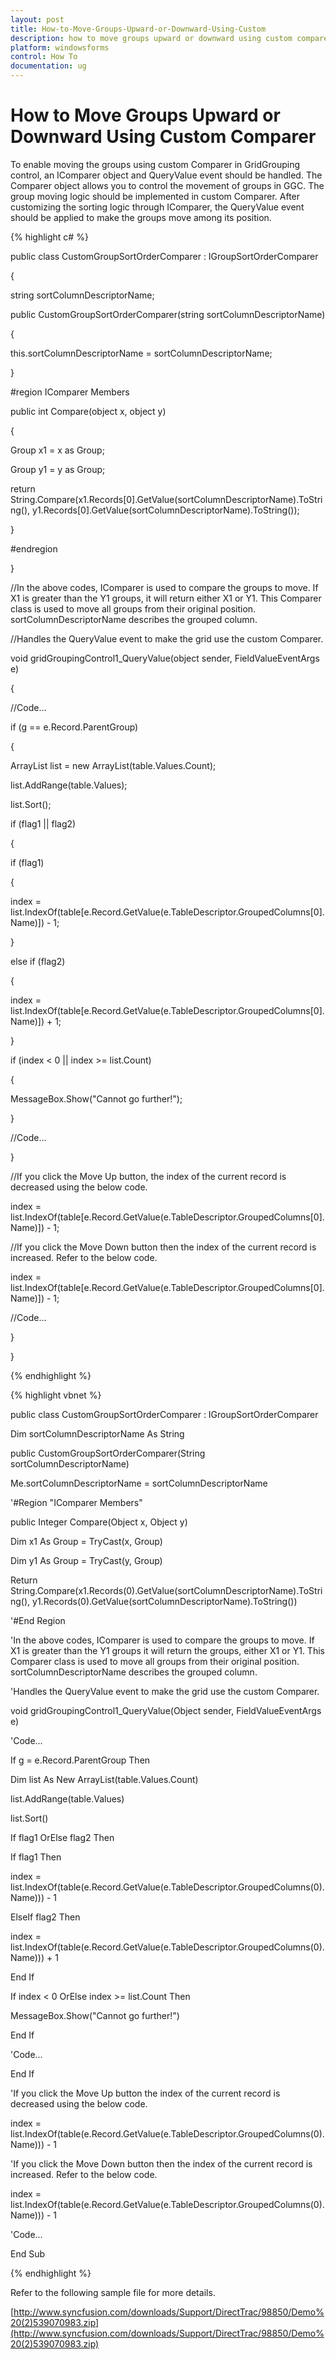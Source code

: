 ```yaml
---
layout: post
title: How-to-Move-Groups-Upward-or-Downward-Using-Custom
description: how to move groups upward or downward using custom comparer
platform: windowsforms
control: How To
documentation: ug
---
```


# How to Move Groups Upward or Downward Using Custom Comparer

To enable moving the groups using custom Comparer in GridGrouping control, an IComparer object and QueryValue event should be handled. The Comparer object allows you to control the movement of groups in GGC. The group moving logic should be implemented in custom Comparer. After customizing the sorting logic through IComparer, the QueryValue event should be applied to make the groups move among its position.

{% highlight c# %}

public class CustomGroupSortOrderComparer : IGroupSortOrderComparer

{



string sortColumnDescriptorName;

public CustomGroupSortOrderComparer(string sortColumnDescriptorName)

{

this.sortColumnDescriptorName = sortColumnDescriptorName;

}


#region IComparer Members

public int Compare(object x, object y)

{

Group x1 = x as Group;

Group y1 = y as Group;

return String.Compare(x1.Records[0].GetValue(sortColumnDescriptorName).ToString(), y1.Records[0].GetValue(sortColumnDescriptorName).ToString());

}

#endregion

}





//In the above codes, IComparer is used to compare the groups to move. If X1 is greater than the Y1 groups, it will return either X1 or Y1. This Comparer class is used to move all groups from their original position. sortColumnDescriptorName describes the grouped column. 





//Handles the QueryValue event to make the grid use the custom Comparer.





void gridGroupingControl1_QueryValue(object sender, FieldValueEventArgs e)

{

//Code...

if (g == e.Record.ParentGroup)

{

ArrayList list = new ArrayList(table.Values.Count);

list.AddRange(table.Values);

list.Sort();

if (flag1 || flag2)

{

if (flag1)

{

index = list.IndexOf(table[e.Record.GetValue(e.TableDescriptor.GroupedColumns[0].Name)]) - 1;

}

else if (flag2)

{

index = list.IndexOf(table[e.Record.GetValue(e.TableDescriptor.GroupedColumns[0].Name)]) + 1;

}

if (index &lt; 0 || index &gt;= list.Count)

{

MessageBox.Show("Cannot go further!");

}

//Code...

}

//If you click the Move Up button, the index of the current record is decreased using the below code.

index = list.IndexOf(table[e.Record.GetValue(e.TableDescriptor.GroupedColumns[0].Name)]) - 1;



//If you click the Move Down button then the index of the current record is increased. Refer to the below code.

index = list.IndexOf(table[e.Record.GetValue(e.TableDescriptor.GroupedColumns[0].Name)]) - 1;



//Code...



 }

}

{% endhighlight %}

{% highlight vbnet %}

public class CustomGroupSortOrderComparer : IGroupSortOrderComparer



Dim sortColumnDescriptorName As String

public CustomGroupSortOrderComparer(String sortColumnDescriptorName)

Me.sortColumnDescriptorName = sortColumnDescriptorName

'#Region "IComparer Members"

public Integer Compare(Object x, Object y)

Dim x1 As Group = TryCast(x, Group)

Dim y1 As Group = TryCast(y, Group)

Return String.Compare(x1.Records(0).GetValue(sortColumnDescriptorName).ToString(), y1.Records(0).GetValue(sortColumnDescriptorName).ToString())

'#End Region





'In the above codes, IComparer is used to compare the groups to move. If X1 is greater than the Y1 groups it will return the groups, either X1 or Y1. This Comparer class is used to move all groups from their original position. sortColumnDescriptorName describes the grouped column. 





'Handles the QueryValue event to make the grid use the custom Comparer.





void gridGroupingControl1_QueryValue(Object sender, FieldValueEventArgs e)

'Code...

If g = e.Record.ParentGroup Then

Dim list As New ArrayList(table.Values.Count)

list.AddRange(table.Values)

list.Sort()

If flag1 OrElse flag2 Then

If flag1 Then

index = list.IndexOf(table(e.Record.GetValue(e.TableDescriptor.GroupedColumns(0).Name))) - 1

ElseIf flag2 Then

index = list.IndexOf(table(e.Record.GetValue(e.TableDescriptor.GroupedColumns(0).Name))) + 1

End If

If index &lt; 0 OrElse index &gt;= list.Count Then

MessageBox.Show("Cannot go further!")

End If



'Code...



End If

'If you click the Move Up button the index of the current record is decreased using the below code.

index = list.IndexOf(table(e.Record.GetValue(e.TableDescriptor.GroupedColumns(0).Name))) - 1



'If you click the Move Down button then the index of the current record is increased. Refer to the below code.

index = list.IndexOf(table(e.Record.GetValue(e.TableDescriptor.GroupedColumns(0).Name))) - 1

'Code...



End Sub

{% endhighlight %}

Refer to the following sample file for more details.

[http://www.syncfusion.com/downloads/Support/DirectTrac/98850/Demo%20(2)539070983.zip](http://www.syncfusion.com/downloads/Support/DirectTrac/98850/Demo%20(2)539070983.zip)

